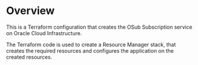 # Overview
This is a Terraform configuration that creates the OSub Subscription service on Oracle Cloud Infrastructure.

The Terraform code is used to create a Resource Manager stack, that creates the required resources and configures the application on the created resources.